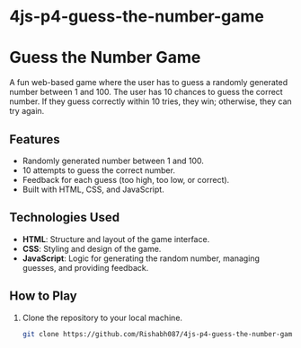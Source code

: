 # 4js-p4-guess-the-number-game

# Guess the Number Game

A fun web-based game where the user has to guess a randomly generated number between 1 and 100. The user has 10 chances to guess the correct number. If they guess correctly within 10 tries, they win; otherwise, they can try again.

## Features

- Randomly generated number between 1 and 100.
- 10 attempts to guess the correct number.
- Feedback for each guess (too high, too low, or correct).
- Built with HTML, CSS, and JavaScript.

## Technologies Used

- **HTML**: Structure and layout of the game interface.
- **CSS**: Styling and design of the game.
- **JavaScript**: Logic for generating the random number, managing guesses, and providing feedback.

## How to Play

1. Clone the repository to your local machine.
   ```bash
   git clone https://github.com/Rishabh087/4js-p4-guess-the-number-game.git
